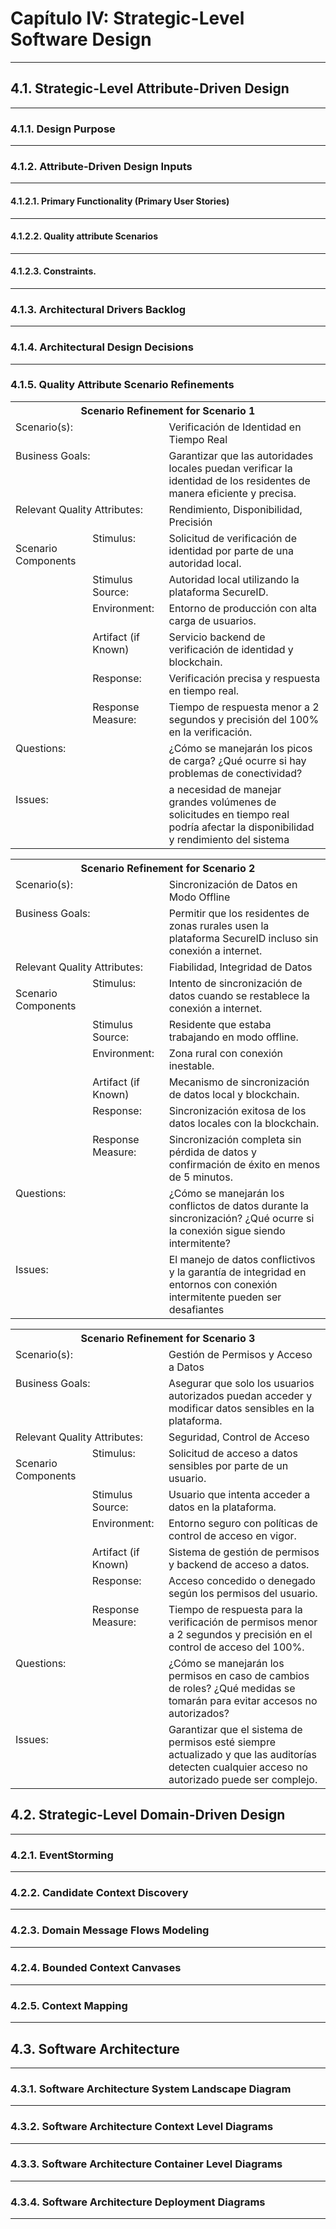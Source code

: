 # Capítulo IV: Strategic-Level Software Design
---
## 4.1. Strategic-Level Attribute-Driven Design
---
### 4.1.1. Design Purpose
---
### 4.1.2. Attribute-Driven Design Inputs
---
#### 4.1.2.1. Primary Functionality (Primary User Stories)
---
#### 4.1.2.2. Quality attribute Scenarios
---
#### 4.1.2.3. Constraints.
---
### 4.1.3. Architectural Drivers Backlog
---
### 4.1.4. Architectural Design Decisions
---
### 4.1.5. Quality Attribute Scenario Refinements

<table> <tr> <th colspan="3" valign="top">Scenario Refinement for Scenario 1</th> </tr> <tr> <td colspan="2" valign="top">Scenario(s):</td> <td valign="top">Verificación de Identidad en Tiempo Real </td> </tr> <tr> <td colspan="2" valign="top">Business Goals:</td> <td valign="top">Garantizar que las autoridades locales puedan verificar la identidad de los residentes de manera eficiente y precisa.</td> </tr> <tr> <td colspan="2" valign="top">Relevant Quality Attributes:</td> <td valign="top">Rendimiento, Disponibilidad, Precisión</td> </tr> <tr> <td rowspan="6" valign="top"> <p></p> <p></p> <p>Scenario Components</p> </td> <td valign="top">Stimulus:</td> <td valign="top">Solicitud de verificación de identidad por parte de una autoridad local.</td> </tr> <tr> <td valign="top">Stimulus Source:</td> <td valign="top">Autoridad local utilizando la plataforma SecureID.</td> </tr> <tr> <td valign="top">Environment:</td> <td valign="top">Entorno de producción con alta carga de usuarios.</td> </tr> <tr> <td valign="top">Artifact (if Known)</td> <td valign="top">Servicio backend de verificación de identidad y blockchain.</td> </tr> <tr> <td valign="top">Response:</td> <td valign="top">Verificación precisa y respuesta en tiempo real.</td> </tr> <tr> <td valign="top">Response Measure:</td> <td valign="top">Tiempo de respuesta menor a 2 segundos y precisión del 100% en la verificación.</td> </tr> <tr> <td colspan="2" valign="top">Questions:</td> <td valign="top">¿Cómo se manejarán los picos de carga? ¿Qué ocurre si hay problemas de conectividad?</td> </tr> <tr> <td colspan="2" valign="top"> <p>Issues:</p> <p></p> </td> <td valign="top">a necesidad de manejar grandes volúmenes de solicitudes en tiempo real podría afectar la disponibilidad y rendimiento del sistema</td> </tr> </table>

<table> <tr> <th colspan="3" valign="top">Scenario Refinement for Scenario 2</th> </tr> <tr> <td colspan="2" valign="top">Scenario(s):</td> <td valign="top">Sincronización de Datos en Modo Offline </td> </tr> <tr> <td colspan="2" valign="top">Business Goals:</td> <td valign="top">Permitir que los residentes de zonas rurales usen la plataforma SecureID incluso sin conexión a internet.</td> </tr> <tr> <td colspan="2" valign="top">Relevant Quality Attributes:</td> <td valign="top">Fiabilidad, Integridad de Datos</td> </tr> <tr> <td rowspan="6" valign="top"> <p></p> <p></p> <p>Scenario Components</p> </td> <td valign="top">Stimulus:</td> <td valign="top">Intento de sincronización de datos cuando se restablece la conexión a internet.</td> </tr> <tr> <td valign="top">Stimulus Source:</td> <td valign="top">Residente que estaba trabajando en modo offline.</td> </tr> <tr> <td valign="top">Environment:</td> <td valign="top">Zona rural con conexión inestable.</td> </tr> <tr> <td valign="top">Artifact (if Known)</td> <td valign="top">Mecanismo de sincronización de datos local y blockchain.</td> </tr> <tr> <td valign="top">Response:</td> <td valign="top">Sincronización exitosa de los datos locales con la blockchain.</td> </tr> <tr> <td valign="top">Response Measure:</td> <td valign="top">Sincronización completa sin pérdida de datos y confirmación de éxito en menos de 5 minutos.</td> </tr> <tr> <td colspan="2" valign="top">Questions:</td> <td valign="top">¿Cómo se manejarán los conflictos de datos durante la sincronización? ¿Qué ocurre si la conexión sigue siendo intermitente?</td> </tr> <tr> <td colspan="2" valign="top"> <p>Issues:</p> <p></p> </td> <td valign="top">El manejo de datos conflictivos y la garantía de integridad en entornos con conexión intermitente pueden ser desafiantes</td> </tr> </table>

<table> <tr> <th colspan="3" valign="top">Scenario Refinement for Scenario 3</th> </tr> <tr> <td colspan="2" valign="top">Scenario(s):</td> <td valign="top">Gestión de Permisos y Acceso a Datos </td> </tr> <tr> <td colspan="2" valign="top">Business Goals:</td> <td valign="top">Asegurar que solo los usuarios autorizados puedan acceder y modificar datos sensibles en la plataforma.</td> </tr> <tr> <td colspan="2" valign="top">Relevant Quality Attributes:</td> <td valign="top">Seguridad, Control de Acceso</td> </tr> <tr> <td rowspan="6" valign="top"> <p></p> <p></p> <p>Scenario Components</p> </td> <td valign="top">Stimulus:</td> <td valign="top">Solicitud de acceso a datos sensibles por parte de un usuario.</td> </tr> <tr> <td valign="top">Stimulus Source:</td> <td valign="top">Usuario que intenta acceder a datos en la plataforma.</td> </tr> <tr> <td valign="top">Environment:</td> <td valign="top">Entorno seguro con políticas de control de acceso en vigor.</td> </tr> <tr> <td valign="top">Artifact (if Known)</td> <td valign="top">Sistema de gestión de permisos y backend de acceso a datos.</td> </tr> <tr> <td valign="top">Response:</td> <td valign="top">Acceso concedido o denegado según los permisos del usuario.</td> </tr> <tr> <td valign="top">Response Measure:</td> <td valign="top">Tiempo de respuesta para la verificación de permisos menor a 2 segundos y precisión en el control de acceso del 100%.</td> </tr> <tr> <td colspan="2" valign="top">Questions:</td> <td valign="top">¿Cómo se manejarán los permisos en caso de cambios de roles? ¿Qué medidas se tomarán para evitar accesos no autorizados?</td> </tr> <tr> <td colspan="2" valign="top"> <p>Issues:</p> <p></p> </td> <td valign="top">Garantizar que el sistema de permisos esté siempre actualizado y que las auditorías detecten cualquier acceso no autorizado puede ser complejo.</td> </tr> </table>

## 4.2. Strategic-Level Domain-Driven Design
---
### 4.2.1. EventStorming
---
### 4.2.2. Candidate Context Discovery
---
### 4.2.3. Domain Message Flows Modeling
---
### 4.2.4. Bounded Context Canvases
---
### 4.2.5. Context Mapping
---
## 4.3. Software Architecture
---
### 4.3.1. Software Architecture System Landscape Diagram
---
### 4.3.2. Software Architecture Context Level Diagrams
---
### 4.3.3. Software Architecture Container Level Diagrams
---
### 4.3.4. Software Architecture Deployment Diagrams
---
